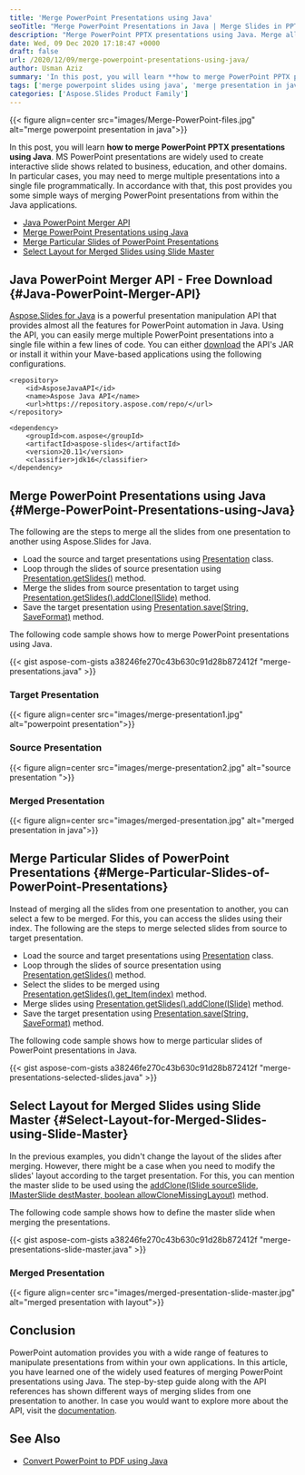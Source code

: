 ```yaml
---
title: 'Merge PowerPoint Presentations using Java'
seoTitle: "Merge PowerPoint Presentations in Java | Merge Slides in PPTX in Java"
description: "Merge PowerPoint PPTX presentations using Java. Merge all or selected slides from source to target presentations and select slide layout from slide master."
date: Wed, 09 Dec 2020 17:18:47 +0000
draft: false
url: /2020/12/09/merge-powerpoint-presentations-using-java/
author: Usman Aziz
summary: 'In this post, you will learn **how to merge PowerPoint PPTX presentations using Java**. MS PowerPoint presentations are widely used to create interactive slide shows related to business, education, and other domains. In particular cases, you may need to merge multiple presentations into a single file programmatically. In accordance with that, this post provides you some simple ways of merging PowerPoint presentations from within the Java applications.'
tags: ['merge powerpoint slides using java', 'merge presentation in java']
categories: ['Aspose.Slides Product Family']
---
```




{{< figure align=center src="images/Merge-PowerPoint-files.jpg" alt="merge powerpoint presentation in java">}}


In this post, you will learn **how to merge PowerPoint PPTX presentations using Java**. MS PowerPoint presentations are widely used to create interactive slide shows related to business, education, and other domains. In particular cases, you may need to merge multiple presentations into a single file programmatically. In accordance with that, this post provides you some simple ways of merging PowerPoint presentations from within the Java applications.

*   [Java PowerPoint Merger API][1]
*   [Merge PowerPoint Presentations using Java][2]
*   [Merge Particular Slides of PowerPoint Presentations][3]
*   [Select Layout for Merged Slides using Slide Master][4]

## Java PowerPoint Merger API - Free Download {#Java-PowerPoint-Merger-API}

[Aspose.Slides for Java][5] is a powerful presentation manipulation API that provides almost all the features for PowerPoint automation in Java. Using the API, you can easily merge multiple PowerPoint presentations into a single file within a few lines of code. You can either [download][6] the API's JAR or install it within your Mave-based applications using the following configurations.

```
<repository>
    <id>AsposeJavaAPI</id>
    <name>Aspose Java API</name>
    <url>https://repository.aspose.com/repo/</url>
</repository>
```
```
<dependency>
    <groupId>com.aspose</groupId>
    <artifactId>aspose-slides</artifactId>
    <version>20.11</version>
    <classifier>jdk16</classifier>
</dependency>
```

## Merge PowerPoint Presentations using Java {#Merge-PowerPoint-Presentations-using-Java}

The following are the steps to merge all the slides from one presentation to another using Aspose.Slides for Java.

*   Load the source and target presentations using [Presentation][7] class.
*   Loop through the slides of source presentation using [Presentation.getSlides()][8] method.
*   Merge the slides from source presentation to target using [Presentation.getSlides().addClone(ISlide)][9] method.
*   Save the target presentation using [Presentation.save(String, SaveFormat)][10] method.

The following code sample shows how to merge PowerPoint presentations using Java.

{{< gist aspose-com-gists a38246fe270c43b630c91d28b872412f "merge-presentations.java" >}}

### Target Presentation



{{< figure align=center src="images/merge-presentation1.jpg" alt="powerpoint presentation">}}


### Source Presentation



{{< figure align=center src="images/merge-presentation2.jpg" alt="source presentation ">}}


### Merged Presentation



{{< figure align=center src="images/merged-presentation.jpg" alt="merged presentation in java">}}


## Merge Particular Slides of PowerPoint Presentations {#Merge-Particular-Slides-of-PowerPoint-Presentations}

Instead of merging all the slides from one presentation to another, you can select a few to be merged. For this, you can access the slides using their index. The following are the steps to merge selected slides from source to target presentation.

*   Load the source and target presentations using [Presentation][11] class.
*   Loop through the slides of source presentation using [Presentation.getSlides()][12] method.
*   Select the slides to be merged using [Presentation.getSlides().get\_Item(index)][13] method.
*   Merge slides using [Presentation.getSlides().addClone(ISlide)][14] method.
*   Save the target presentation using [Presentation.save(String, SaveFormat)][15] method.

The following code sample shows how to merge particular slides of PowerPoint presentations in Java.

{{< gist aspose-com-gists a38246fe270c43b630c91d28b872412f "merge-presentations-selected-slides.java" >}}

## Select Layout for Merged Slides using Slide Master {#Select-Layout-for-Merged-Slides-using-Slide-Master}

In the previous examples, you didn't change the layout of the slides after merging. However, there might be a case when you need to modify the slides' layout according to the target presentation. For this, you can mention the master slide to be used using the [addClone(ISlide sourceSlide, IMasterSlide destMaster, boolean allowCloneMissingLayout)][16] method.

The following code sample shows how to define the master slide when merging the presentations.

{{< gist aspose-com-gists a38246fe270c43b630c91d28b872412f "merge-presentations-slide-master.java" >}}

### Merged Presentation



{{< figure align=center src="images/merged-presentation-slide-master.jpg" alt="merged presentation with layout">}}


## Conclusion

PowerPoint automation provides you with a wide range of features to manipulate presentations from within your own applications. In this article, you have learned one of the widely used features of merging PowerPoint presentations using Java. The step-by-step guide along with the API references has shown different ways of merging slides from one presentation to another. In case you would want to explore more about the API, visit the [documentation][17].

## See Also

*   [Convert PowerPoint to PDF using Java][18]




[1]: #Java-PowerPoint-Merger-API
[2]: #Merge-PowerPoint-Presentations-using-Java
[3]: #Merge-Particular-Slides-of-PowerPoint-Presentations
[4]: #Select-Layout-for-Merged-Slides-using-Slide-Master
[5]: https://products.aspose.com/slides/java
[6]: https://downloads.aspose.com/slides/java
[7]: https://apireference.aspose.com/slides/java/com.aspose.slides/Presentation
[8]: https://apireference.aspose.com/slides/java/com.aspose.slides/Presentation#getSlides--
[9]: https://apireference.aspose.com/slides/java/com.aspose.slides/ISlideCollection#addClone-com.aspose.slides.ISlide-
[10]: https://apireference.aspose.com/slides/java/com.aspose.slides/Presentation#save-java.lang.String-int-
[11]: https://apireference.aspose.com/slides/java/com.aspose.slides/Presentation
[12]: https://apireference.aspose.com/slides/java/com.aspose.slides/Presentation#getSlides--
[13]: https://apireference.aspose.com/slides/java/com.aspose.slides/ISlideCollection#get_Item-int-
[14]: https://apireference.aspose.com/slides/java/com.aspose.slides/ISlideCollection#addClone-com.aspose.slides.ISlide-
[15]: https://apireference.aspose.com/slides/java/com.aspose.slides/Presentation#save-java.lang.String-int-
[16]: https://apireference.aspose.com/slides/java/com.aspose.slides/ISlideCollection#addClone-com.aspose.slides.ISlide-com.aspose.slides.IMasterSlide-boolean-
[17]: https://docs.aspose.com/slides/java/
[18]: https://blog.aspose.com/2019/12/31/convert-powerpoint-ppt-pptx-to-pdf-in-java-using-aspose-slides/





